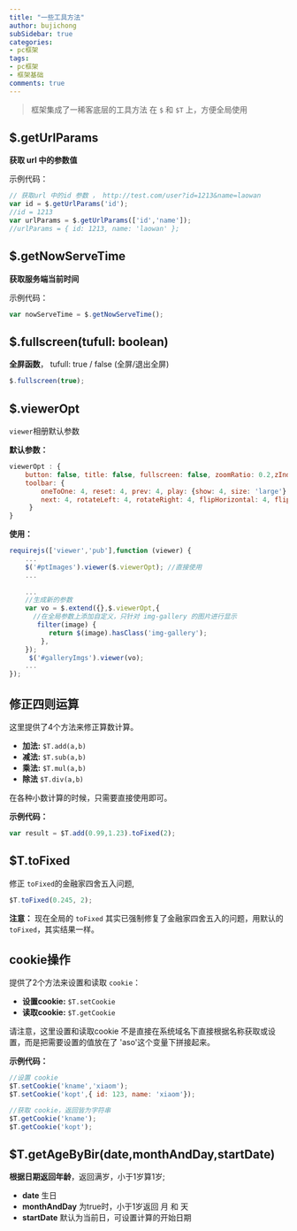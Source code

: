 ```yaml
---
title: "一些工具方法"
author: bujichong
subSidebar: true
categories:
- pc框架
tags:
- pc框架
- 框架基础
comments: true
---
```

> 框架集成了一稀客底层的工具方法 在 `$` 和 `$T` 上，方便全局使用

## $.getUrlParams

**获取 url 中的参数值**

示例代码：

```js
// 获取url 中的id 参数 ， http://test.com/user?id=1213&name=laowan
var id = $.getUrlParams('id');
//id = 1213
var urlParams = $.getUrlParams(['id','name']);
//urlParams = { id: 1213, name: 'laowan' };
```



## $.getNowServeTime

**获取服务端当前时间**

示例代码：

```js
var nowServeTime = $.getNowServeTime();
```



## $.fullscreen(tufull: boolean)

**全屏函数**， tufull: true / false (全屏/退出全屏)

```js
$.fullscreen(true);
```



## $.viewerOpt

`viewer`相册默认参数

**默认参数：**

```js
viewerOpt : {
    button: false, title: false, fullscreen: false, zoomRatio: 0.2,zIndex:200000,
    toolbar: {
        oneToOne: 4, reset: 4, prev: 4, play: {show: 4, size: 'large'},
        next: 4, rotateLeft: 4, rotateRight: 4, flipHorizontal: 4, flipVertical: 4
     }
}
```

**使用：**

```js
requirejs(['viewer','pub'],function (viewer) {
	...
    $('#ptImages').viewer($.viewerOpt); //直接使用
    ...
    
    ...
    //生成新的参数
    var vo = $.extend({},$.viewerOpt,{
      //在全局参数上添加自定义，只针对 img-gallery 的图片进行显示
       filter(image) {
          return $(image).hasClass('img-gallery');
        },
    });
     $('#galleryImgs').viewer(vo);
    ...
});
```



## 修正四则运算

这里提供了4个方法来修正算数计算。

- **加法:** `$T.add(a,b)`
- **减法:** `$T.sub(a,b)`
- **乘法:** `$T.mul(a,b)`
- **除法** `$T.div(a,b)`

在各种小数计算的时候，只需要直接使用即可。

**示例代码：**

```js
var result = $T.add(0.99,1.23).toFixed(2);
```



## $T.toFixed

修正 `toFixed`的金融家四舍五入问题,

```js
$T.toFixed(0.245, 2);
```

**注意：** 现在全局的 `toFixed` 其实已强制修复了金融家四舍五入的问题，用默认的 `toFixed`，其实结果一样。



## cookie操作

提供了2个方法来设置和读取 `cookie`：

- **设置cookie:**  `$T.setCookie`
- **读取cookie:**  `$T.getCookie`

请注意，这里设置和读取cookie 不是直接在系统域名下直接根据名称获取或设置，而是把需要设置的值放在了 'aso'这个变量下拼接起来。

**示例代码：**

```js
//设置 cookie
$T.setCookie('kname','xiaom');
$T.setCookie('kopt',{ id: 123, name: 'xiaom'});

//获取 cookie，返回皆为字符串
$T.getCookie('kname');
$T.getCookie('kopt');
```



## $T.getAgeByBir(date,monthAndDay,startDate)

**根据日期返回年龄**，返回满岁，小于1岁算1岁;

- **date** 生日
- **monthAndDay** 为true时，小于1岁返回 月 和 天
- **startDate** 默认为当前日，可设置计算的开始日期

